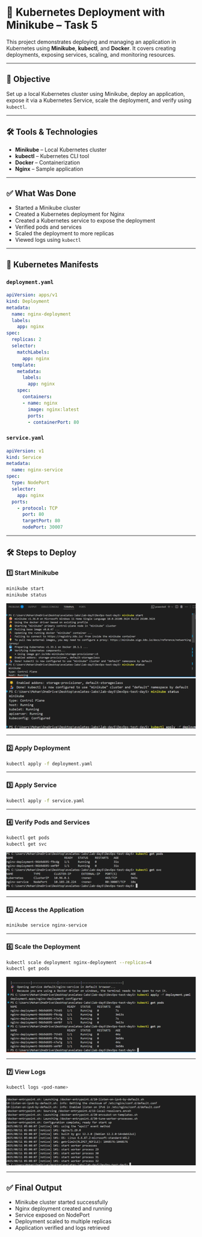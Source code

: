 # 🚀 Kubernetes Deployment with Minikube – Task 5

This project demonstrates deploying and managing an application in Kubernetes using **Minikube**, **kubectl**, and **Docker**. It covers creating deployments, exposing services, scaling, and monitoring resources.

---

## 🎯 Objective  
Set up a local Kubernetes cluster using Minikube, deploy an application, expose it via a Kubernetes Service, scale the deployment, and verify using `kubectl`.

---

## 🛠️ Tools & Technologies  

- **Minikube** – Local Kubernetes cluster  
- **kubectl** – Kubernetes CLI tool  
- **Docker** – Containerization  
- **Nginx** – Sample application  

---

## ✅ What Was Done  

- Started a Minikube cluster  
- Created a Kubernetes deployment for Nginx  
- Created a Kubernetes service to expose the deployment  
- Verified pods and services  
- Scaled the deployment to more replicas  
- Viewed logs using `kubectl`  

---

## 📂 Kubernetes Manifests  

### **`deployment.yaml`**  
```yaml
apiVersion: apps/v1
kind: Deployment
metadata:
  name: nginx-deployment
  labels:
    app: nginx
spec:
  replicas: 2
  selector:
    matchLabels:
      app: nginx
  template:
    metadata:
      labels:
        app: nginx
    spec:
      containers:
      - name: nginx
        image: nginx:latest
        ports:
        - containerPort: 80
```

### **`service.yaml`**  
```yaml
apiVersion: v1
kind: Service
metadata:
  name: nginx-service
spec:
  type: NodePort
  selector:
    app: nginx
  ports:
    - protocol: TCP
      port: 80
      targetPort: 80
      nodePort: 30007
```

---

## 🛠️ Steps to Deploy  

### **1️⃣ Start Minikube**  
```bash
minikube start
minikube status
```
![Minikube Start](./minikube%20start.png)  
![Minikube Status](./minikube%20status.png)  

---

### **2️⃣ Apply Deployment**  
```bash
kubectl apply -f deployment.yaml
```

---

### **3️⃣ Apply Service**  
```bash
kubectl apply -f service.yaml
```

---

### **4️⃣ Verify Pods and Services**  
```bash
kubectl get pods
kubectl get svc
```
![Pods and Services](./kubectl%20pods%20list.png)  

---

### **5️⃣ Access the Application**  
```bash
minikube service nginx-service
```

---

### **6️⃣ Scale the Deployment**  
```bash
kubectl scale deployment nginx-deployment --replicas=4
kubectl get pods
```
![Scaling Deployment](./replica%20pods.png)  

---

### **7️⃣ View Logs**  
```bash
kubectl logs <pod-name>
```
![Logs Output](./logs.png)  

---

## ✅ Final Output  
- Minikube cluster started successfully  
- Nginx deployment created and running  
- Service exposed on NodePort  
- Deployment scaled to multiple replicas  
- Application verified and logs retrieved  

